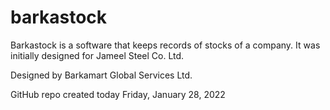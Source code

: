# barkastock

Barkastock is a software that keeps records of stocks of a company. It was initially designed for Jameel Steel Co. Ltd.

Designed by Barkamart Global Services Ltd.

GitHub repo created today Friday, January 28, 2022
